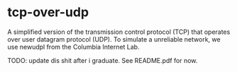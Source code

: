 # tcp-over-udp
A simplified version of the transmission control protocol (TCP) that operates over user datagram protocol (UDP). To simulate a unreliable network, we use newudpl from the Columbia Internet Lab.


TODO:
update dis shit after i graduate. See README.pdf for now.
